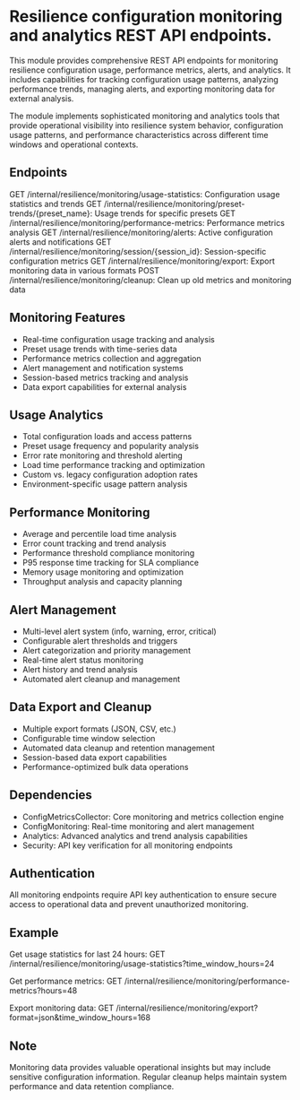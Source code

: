 # Resilience configuration monitoring and analytics REST API endpoints.

This module provides comprehensive REST API endpoints for monitoring resilience
configuration usage, performance metrics, alerts, and analytics. It includes
capabilities for tracking configuration usage patterns, analyzing performance
trends, managing alerts, and exporting monitoring data for external analysis.

The module implements sophisticated monitoring and analytics tools that provide
operational visibility into resilience system behavior, configuration usage
patterns, and performance characteristics across different time windows and
operational contexts.

## Endpoints

GET /internal/resilience/monitoring/usage-statistics: Configuration usage statistics and trends
GET /internal/resilience/monitoring/preset-trends/{preset_name}: Usage trends for specific presets
GET /internal/resilience/monitoring/performance-metrics: Performance metrics analysis
GET /internal/resilience/monitoring/alerts: Active configuration alerts and notifications
GET /internal/resilience/monitoring/session/{session_id}: Session-specific configuration metrics
GET /internal/resilience/monitoring/export: Export monitoring data in various formats
POST /internal/resilience/monitoring/cleanup: Clean up old metrics and monitoring data

## Monitoring Features

- Real-time configuration usage tracking and analysis
- Preset usage trends with time-series data
- Performance metrics collection and aggregation
- Alert management and notification systems
- Session-based metrics tracking and analysis
- Data export capabilities for external analysis

## Usage Analytics

- Total configuration loads and access patterns
- Preset usage frequency and popularity analysis
- Error rate monitoring and threshold alerting
- Load time performance tracking and optimization
- Custom vs. legacy configuration adoption rates
- Environment-specific usage pattern analysis

## Performance Monitoring

- Average and percentile load time analysis
- Error count tracking and trend analysis
- Performance threshold compliance monitoring
- P95 response time tracking for SLA compliance
- Memory usage monitoring and optimization
- Throughput analysis and capacity planning

## Alert Management

- Multi-level alert system (info, warning, error, critical)
- Configurable alert thresholds and triggers
- Alert categorization and priority management
- Real-time alert status monitoring
- Alert history and trend analysis
- Automated alert cleanup and management

## Data Export and Cleanup

- Multiple export formats (JSON, CSV, etc.)
- Configurable time window selection
- Automated data cleanup and retention management
- Session-based data export capabilities
- Performance-optimized bulk data operations

## Dependencies

- ConfigMetricsCollector: Core monitoring and metrics collection engine
- ConfigMonitoring: Real-time monitoring and alert management
- Analytics: Advanced analytics and trend analysis capabilities
- Security: API key verification for all monitoring endpoints

## Authentication

All monitoring endpoints require API key authentication to ensure
secure access to operational data and prevent unauthorized monitoring.

## Example

Get usage statistics for last 24 hours:
GET /internal/resilience/monitoring/usage-statistics?time_window_hours=24

Get performance metrics:
GET /internal/resilience/monitoring/performance-metrics?hours=48

Export monitoring data:
GET /internal/resilience/monitoring/export?format=json&time_window_hours=168

## Note

Monitoring data provides valuable operational insights but may include
sensitive configuration information. Regular cleanup helps maintain
system performance and data retention compliance.
